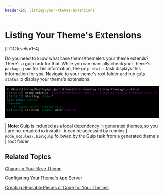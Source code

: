 ```yaml
---
header-id: listing-your-themes-extensions
---
```


# Listing Your Theme's Extensions

[TOC levels=1-4]

Do you need to know what base theme/themelets your theme extends? There's a gulp 
task for that. While you can manually check your theme's `package.json` for this 
information, the `gulp status` task displays this information for you. Navigate 
to your theme's root folder and run `gulp status` to display your theme's 
extensions.

![Figure 1: Run the `gulp status` task to list your theme's current extensions.](../../../../images/theme-dev-listing-theme-extensions.png)

| **Note:** Gulp is included as a local dependency in generated themes, so you
| are not required to install it. It can be accessed by running
| `node_modules\.bin\gulp` followed by the Gulp task from a generated theme's
| root folder.

## Related Topics

[Changing Your Base Theme](/docs/7-1/tutorials/-/knowledge_base/t/changing-your-base-theme)

[Configuring Your Theme's App Server](/docs/7-1/tutorials/-/knowledge_base/t/configuring-your-themes-app-server)

[Creating Reusable Pieces of Code for Your Themes](/docs/7-1/tutorials/-/knowledge_base/t/creating-reusable-pieces-of-code-for-your-themes)
